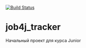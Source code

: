 [![Build Status](https://travis-ci.org/xyligan2222/job4j_tracker.svg?branch=master)](https://travis-ci.org/xyligan2222/job4j_tracker)
# job4j_tracker
Начальный проект для курса Junior